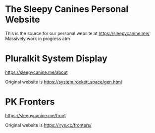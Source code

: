 # The Sleepy Canines Personal Website
This is the source for our personal website at https://sleepycanine.me/
Massively work in progress atm


# Pluralkit System Display
https://sleepycanine.me/about

Original website is https://system.rockett.space/gen.html

# PK Fronters
https://sleepycanine.me/front

Original website is https://irys.cc/fronters/
